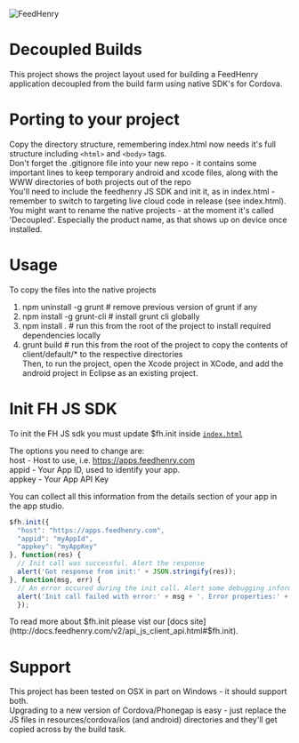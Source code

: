 ![FeedHenry](http://www.feedhenry.com/wp-content/themes/feedhenry/images/logo.gif) 
# Decoupled Builds
This project shows the project layout used for building a FeedHenry application decoupled from the build farm using native SDK's for Cordova.

# Porting to your project
Copy the directory structure, remembering index.html now needs it's full structure including `<html>` and `<body>` tags.  
Don't forget the .gitignore file into your new repo - it contains some important lines to keep temporary android and xcode files, along with the WWW directories of both projects out of the repo  
You'll need to include the feedhenry JS SDK and init it, as in index.html - remember to switch to targeting live cloud code in release (see index.html). You might want to rename the native projects - at the moment it's called 'Decoupled'. Especially the product name, as that shows up on device once installed.  

# Usage
To copy the files into the native projects  
1.  npm uninstall -g grunt # remove previous version of grunt if any  
2.  npm install -g grunt-cli # install grunt cli globally  
3.  npm install . # run this from the root of the project to install required dependencies locally  
4.  grunt build # run this from the root of the project to copy the contents of client/default/* to the respective directories  
Then, to run the project, open the Xcode project in XCode, and add the android project in Eclipse as an existing project.  

# Init FH JS SDK
To init the FH JS sdk you must update $fh.init inside [`index.html`](https://github.com/learnhenry/Decoupled-Client/blob/master/client/default/index.html)  

The options you need to change are:  
host - Host to use, i.e. https://apps.feedhenry.com  
appid - Your App ID, used to identify your app.  
appkey - Your App API Key  

You can collect all this information from the details section of your app in the app studio.  

```javascript
$fh.init({
  "host": "https://apps.feedhenry.com",
  "appid": "myAppId",
  "appkey": "myAppKey"
}, function(res) {
  // Init call was successful. Alert the response
  alert('Got response from init:' + JSON.stringify(res));
}, function(msg, err) {
  // An error occured during the init call. Alert some debugging information
  alert('Init call failed with error:' + msg + '. Error properties:' + JSON.stringify(err));
  });
```

To read more about $fh.init please vist our
[docs site](http://docs.feedhenry.com/v2/api_js_client_api.html#$fh.init).

# Support
This project has been tested on OSX in part on Windows - it should support both.  
Upgrading to a new version of Cordova/Phonegap is easy - just replace the JS files in resources/cordova/ios (and android) directories and they'll get copied across by the build task.   
